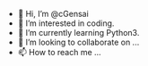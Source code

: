 - 👋 Hi, I’m @cGensai
- 👀 I’m interested in coding.
- 🌱 I’m currently learning Python3.
- 💞️ I’m looking to collaborate on ...
- 📫 How to reach me ...

<!---
cGensai/cGensai is a ✨ special ✨ repository because its `README.md` (this file) appears on your GitHub profile.
You can click the Preview link to take a look at your changes.
--->
